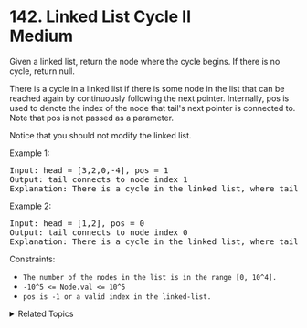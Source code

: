 # 142. Linked List Cycle II<br> Medium

Given a linked list, return the node where the cycle begins. If there is no cycle, return null.

There is a cycle in a linked list if there is some node in the list that can be reached again by continuously following the next pointer. Internally, pos is used to denote the index of the node that tail's next pointer is connected to. Note that pos is not passed as a parameter.

Notice that you should not modify the linked list.


Example 1:

<pre>
Input: head = [3,2,0,-4], pos = 1
Output: tail connects to node index 1
Explanation: There is a cycle in the linked list, where tail connects to the second node.
</pre>

Example 2:

<pre>
Input: head = [1,2], pos = 0
Output: tail connects to node index 0
Explanation: There is a cycle in the linked list, where tail connects to the first node.
</pre>

Constraints:

- `The number of the nodes in the list is in the range [0, 10^4].`
- `-10^5 <= Node.val <= 10^5`
- `pos is -1 or a valid index in the linked-list.`

<details>

<summary> Related Topics </summary>

-   `Linked List`

</details>
